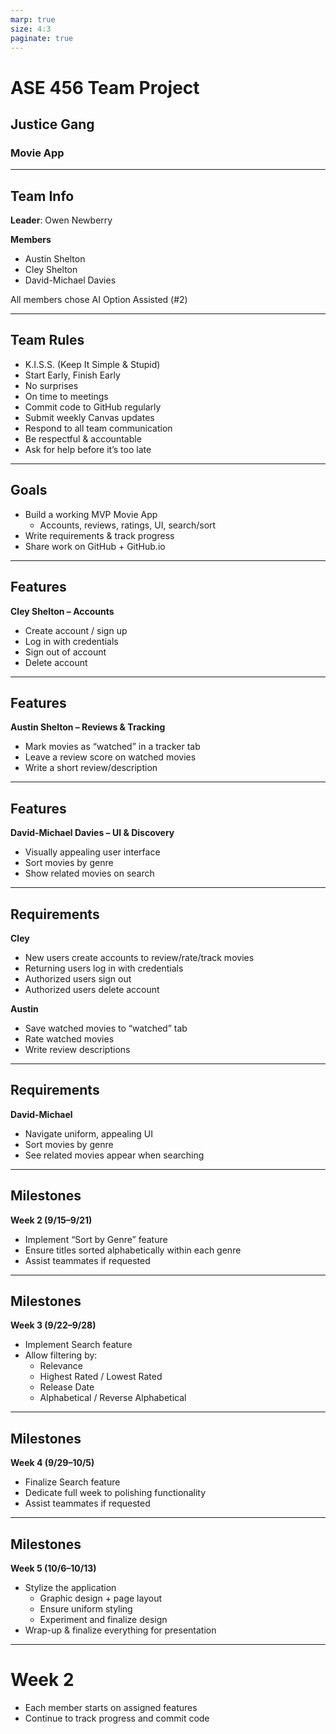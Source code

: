 ```yaml
---
marp: true
size: 4:3
paginate: true
---
```


# ASE 456 Team Project  
## Justice Gang  
### Movie App

---

## Team Info

**Leader**: Owen Newberry  

**Members**  
- Austin Shelton
- Cley Shelton
- David-Michael Davies

All members chose AI Option Assisted (#2)  

---

## Team Rules

- K.I.S.S. (Keep It Simple & Stupid)  
- Start Early, Finish Early  
- No surprises  
- On time to meetings  
- Commit code to GitHub regularly  
- Submit weekly Canvas updates  
- Respond to all team communication  
- Be respectful & accountable  
- Ask for help before it’s too late  

---

## Goals

- Build a working MVP Movie App  
  - Accounts, reviews, ratings, UI, search/sort  
- Write requirements & track progress  
- Share work on GitHub + GitHub.io  

---

## Features

**Cley Shelton – Accounts**  
- Create account / sign up  
- Log in with credentials  
- Sign out of account  
- Delete account  

---

## Features

**Austin Shelton – Reviews & Tracking**  
- Mark movies as “watched” in a tracker tab  
- Leave a review score on watched movies  
- Write a short review/description  

---

## Features

**David-Michael Davies – UI & Discovery**  
- Visually appealing user interface  
- Sort movies by genre  
- Show related movies on search  

---

## Requirements

**Cley**  
- New users create accounts to review/rate/track movies  
- Returning users log in with credentials  
- Authorized users sign out  
- Authorized users delete account  

**Austin**  
- Save watched movies to “watched” tab  
- Rate watched movies  
- Write review descriptions  

---

## Requirements

**David-Michael**  
- Navigate uniform, appealing UI  
- Sort movies by genre  
- See related movies appear when searching  

---

## Milestones

**Week 2 (9/15–9/21)**  
- Implement “Sort by Genre” feature  
- Ensure titles sorted alphabetically within each genre  
- Assist teammates if requested  

---

## Milestones 

**Week 3 (9/22–9/28)**  
- Implement Search feature  
- Allow filtering by:  
  - Relevance  
  - Highest Rated / Lowest Rated  
  - Release Date  
  - Alphabetical / Reverse Alphabetical  

---

## Milestones

**Week 4 (9/29–10/5)**  
- Finalize Search feature  
- Dedicate full week to polishing functionality  
- Assist teammates if requested  

---

## Milestones

**Week 5 (10/6–10/13)**  
- Stylize the application  
  - Graphic design + page layout  
  - Ensure uniform styling  
  - Experiment and finalize design  
- Wrap-up & finalize everything for presentation  

---

# Week 2

- Each member starts on assigned features  
- Continue to track progress and commit code
